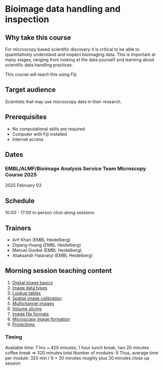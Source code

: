 # Bioimage data handling and inspection

## Why take this course

For microscopy based scientific discovery it is critical to be able to quantitatively understand and inspect bioimaging data. This is important at many stages, ranging from looking at the data yourself and learning about scientific data handling practices.

This course will teach this using Fiji.

## Target audience

Scientists that may use microscopy data in their research.

## Prerequisites

* No computational skills are required
* Computer with Fiji installed
* Internet access

## Dates

### EMBL/ALMF/Bioimage Analysis Service Team Microscopy Course 2025

2025 February 03

## Schedule

10:00 - 17:00 in-person click-along sessions

## Trainers

- Arif Khan (EMBL Heidelberg)
- Ziqiang Huang (EMBL Heidelberg)
- Manuel Gunkel (EMBL Heidelberg)
- Aliaksandr Halavatyi (EMBL Heidelberg)

## Morning session teaching content

1. [Digital image basics](https://neubias.github.io/training-resources/pixels/index.html)
1. [Image data types](https://neubias.github.io/training-resources/datatypes/index.html)
1. [Lookup tables](https://neubias.github.io/training-resources/lut/index.html)
1. [Spatial image calibration](https://neubias.github.io/training-resources/spatial_calibration/index.html)
1. [Multichannel images](https://neubias.github.io/training-resources/multichannel_images/index.html)
1. [Volume slicing](https://neubias.github.io/training-resources/volume_slicing/index.html)
1. [Image file formats](https://neubias.github.io/training-resources/image_file_formats/index.html)
1. [Microscopy image formation](https://neubias.github.io/training-resources/image_formation_fluo_mic/index.html)
1. [Projections](https://neubias.github.io/training-resources/projections/index.html)

### Timing

Available time: 7 hrs = 420 minutes; 1 hour lunch break, two 20 minutes coffee break => 320 minutes total
Number of modules: 9
Thus, average time per module: 320 min / 9 = 30 minutes roughly plus 30 minutes close up session
